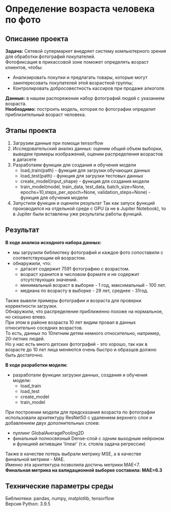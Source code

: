 
# Определение возраста человека по фото 

## Описание проекта
**Задача:** 
Сетевой супермаркет внедряет систему компьютерного зрения для обработки фотографий покупателей. 
<br> Фотофиксация в прикассовой зоне поможет определять возраст клиентов, чтобы:
- Анализировать покупки и предлагать товары, которые могут заинтересовать покупателей этой возрастной группы;
- Контролировать добросовестность кассиров при продаже алкоголя.

**Данные:** в нашем распоряжении набор фотографий людей с указанием возраста.
<br>**Необходимо:** построить модель, которая по фотографии определит приблизительный возраст человека.

## Этапы проекта
1. Загрузим данные при помощи tensorflow
2. Исследовательский анализ данных: оценим общий объем выборки, выведем примеры изображений, оценим распределения возрастов в датасете
3. Разработаем функции для создания и обучения модели
   - load_train(path) - функция для загрузки обучающих данных
   - load_test(path) - функция для загрузки тестовых данных
   - create_model(input_shape) - функция для создания модели
   - train_model(model, train_data, test_data, batch_size=None, epochs=10,steps_per_epoch=None, validation_steps=None) - функция для обучения модели
4. Запустили функции и оценили результат
Так как запуск функций производился на отдельной среде с GPU (а не в Jupiter Notebook), то в Jupiter были вставлены уже результаты работы функций.  

## Результат
**В ходе анализа исходного набора данных:**
- мы загрузили библиотеку фотографий и каждое фото сопоставили с соответствующим ей возрастом. 
- обнаружили, что:
   - датасет содержит 7591 фотографию с возрастом. 
   - возраст хранится в числовом формате и не содержит отсутствующих значений.
   - минимальный возраст в выборке - 1 год, максимальный - 100 лет.
   - медиана по возрасту  в выборке - 29 лет, среднее - 31год. 

Также вывели примеры фотографии и возраста для проверки корректности загрузки.
<br>Обнаружили, что распределение приближенно похоже на нормальное, но скошено влево. 
<br> При этом в районе возраста 10 лет видим провал в данных относительно соседних возрастов. 
<br>То есть, данных по 10летним детям немного относительно, например, 20-летних людей.
<br>Но у нас есть много детских фотографий - это хорошо, так как в возрасте до 10 лет лица меняются очень быстро и образцов должно быть достаточно.

**В ходе разработки модели:**
- разработали функции загрузки данных, создания и обучения модели:
    - load_train
    - load_test
    - create_model
    - train_model

При построении модели для предсказания возраста по фотографии использовали архитектуру ResNet50 с удалением верхнего слоя и добавлением двух дополнительных слоев:
- пуллинг GlobalAveragePooling2D
- финальный полносвязный Dense-слой с одним выходным нейроном и функцией активации 'linear' (т.к. стояла задача регрессии) 

Также в качестве потерь выбрали метрику MSE, а в качестве финальной метрики - MAE.
<br>Именно эта архитектура позволила достичь метрики MAE<7.
<br>**Финальная метрика на валидационной выборке составила: MAE=6.3**

## Технические параметры среды
Библиотеки: pandas, numpy, matplotlib, tensorflow
<br>Версия Python: 3.9.5
